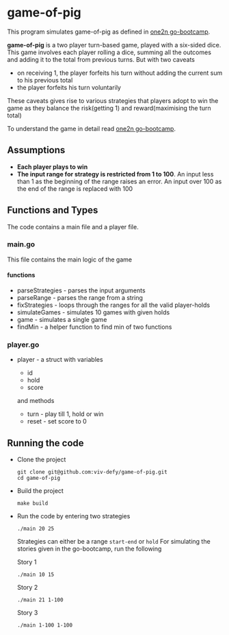 # game-of-pig
This program simulates game-of-pig as defined in [one2n go-bootcamp](https://playbook.one2n.in/go-bootcamp/go-projects/a-game-of-pig/a-game-of-pig-exercise). 

**game-of-pig** is a two player turn-based game, played with a six-sided dice. This game involves each player rolling a dice, summing all the outcomes and adding it to the total from previous turns. But with two caveats
- on receiving 1, the player forfeits his turn without adding the current sum to his previous total
- the player forfeits his turn voluntarily

These caveats gives rise to various strategies that players adopt to win the game as they balance the risk(getting 1) and reward(maximising the turn total)

To understand the game in detail read [one2n go-bootcamp](https://playbook.one2n.in/go-bootcamp/go-projects/a-game-of-pig/a-game-of-pig-exercise).

## Assumptions
- **Each player plays to win**
- **The input range for strategy is restricted from 1 to 100**. An input less than 1 as the beginning of the range raises an error. An input over 100 as the end of the range is replaced with 100

## Functions and Types
The code contains a main file and a player file. 
### main.go
This file contains the main logic of the game
#### functions
- parseStrategies - parses the input arguments
- parseRange - parses the range from a string
- fixStrategies - loops through the ranges for all the valid player-holds
- simulateGames - simulates 10 games with given holds
- game - simulates a single game
- findMin - a helper function to find min of two functions
### player.go
- player - a struct with variables
    - id
    - hold
    - score

    and methods
    - turn - play till 1, hold or win
    - reset - set score to 0

## Running the code
- Clone the project
    ```
    git clone git@github.com:viv-defy/game-of-pig.git
    cd game-of-pig
    ```
- Build the project
    ```
    make build
    ```
- Run the code by entering two strategies
    ```
    ./main 20 25
    ```
    Strategies can either be a range `start-end` or `hold` 
    For simulating the stories given in the go-bootcamp, run the following

    Story 1
    ```
    ./main 10 15
    ```
    Story 2
    ```
    ./main 21 1-100
    ```
    Story 3
    ```
    ./main 1-100 1-100
    ```

